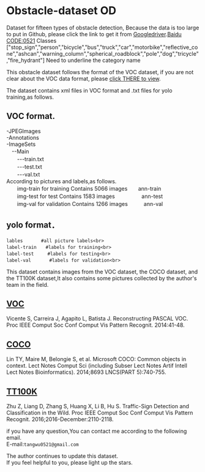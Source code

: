 # Obstacle-dataset OD
Dataset for fifteen types of obstacle detection, Because the data is too large to put in Github, please click the link to get it from [Googledriver](https://drive.google.com/drive/folders/1ksPQTc1BkBljqLqEtIWmXFnkgHWs9Hqv?usp=sharing).[Baidu CODE:0521](https://pan.baidu.com/s/1NquX0rmVngvTAV82A-NkMg)
Classes ["stop_sign","person","bicycle","bus","truck","car","motorbike","reflective_cone","ashcan","warning_column","spherical_roadblock","pole","dog","tricycle","fire_hydrant"] Need to underline the category name

This obstacle dataset follows the format of the VOC dataset, if you are not clear about the VOC data format, please [click THERE to view](http://host.robots.ox.ac.uk/pascal/VOC/).

The dataset contains xml files in VOC format and .txt files for yolo training,as follows.<br>

VOC format.<br>
-
-JPEGImages<br>
-Annotations<br>
-ImageSets<br>
　--Main<br>
　　---train.txt<br>
　　---test.txt<br>
　　---val.txt<br>
According to pictures and labels,as follows.<br>
　　img-train for training Contains 5066 images　　ann-train<br>
　　img-test for test Contains 1583 images　　　　　ann-test<br>
　　img-val for validation Contains 1266 images　　　ann-val<br>


yolo format．<br>
-
	lables　　　　#all picture labels<br>
	label-train　　#labels for training<br>
	label-test　　　#labels for testing<br>
	label-val　　　　#labels for validation<br>
This dataset contains images from the VOC dataset, the COCO dataset, and the TT100K dataset,It also contains some pictures collected by the author's team in the field.<br>

[VOC](doi:10.1109/CVPR.2014.13)<br>
-
Vicente S, Carreira J, Agapito L, Batista J. Reconstructing PASCAL VOC. Proc IEEE Comput Soc Conf Comput Vis Pattern Recognit. 2014:41-48. <br>

[COCO](doi:10.1007/978-3-319-10602-1_48)<br>
-
Lin TY, Maire M, Belongie S, et al. Microsoft COCO: Common objects in context. Lect Notes Comput Sci (including Subser Lect Notes Artif Intell Lect Notes Bioinformatics). 2014;8693 LNCS(PART 5):740-755. <br>

[TT100K](doi:10.1109/CVPR.2016.232)<br>
-
Zhu Z, Liang D, Zhang S, Huang X, Li B, Hu S. Traffic-Sign Detection and Classification in the Wild. Proc IEEE Comput Soc Conf Comput Vis Pattern Recognit. 2016;2016-December:2110-2118. <br>



if you have any question,You can contact me according to the following email.<br>
E-mail:`tangwu0521@gmail.com`<br>

The author continues to update this dataset.<br>
If you feel helpful to you, please light up the stars.
